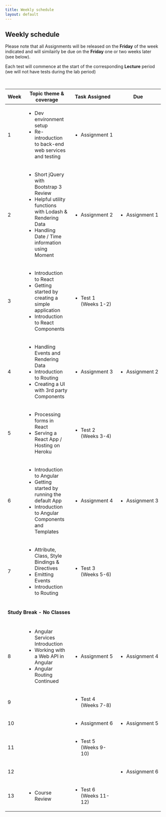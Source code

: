 ```yaml
---
title: Weekly schedule
layout: default
---
```


## Weekly schedule

Please note that all Assignments will be released on the **Friday** of the week indicated and will similairly be due on the **Friday** one or two weeks later (see below).

Each test will commence at the start of the corresponding **Lecture** period (we will not have tests during the lab period)

<br>

<div class="wide-table">
<table>
<thead>
<tr>
<th>Week</th>
<th>Topic theme &amp; coverage</th>
<th>Task Assigned</th>
<th>Due</th>
</tr>
</thead>
<tbody>
<tr>
<td>1</td>
<td>
<ul>
<li>Dev environment setup</li>
<li>Re-introduction to back-end web services and testing</li>
</ul>
</td>
<td>
<ul>
<li>Assignment&nbsp;1</li>
</ul>
</td>
<td></td>
</tr>

<tr>
<td>2</td>
<td>
<ul>
<li>Short jQuery with Bootstrap 3 Review</li>
<li>Helpful utility functions with Lodash &amp; Rendering Data</li>
<li>Handling Date / Time information using Moment</li>
</ul>
</td>
<td>
<ul>
<li>Assignment&nbsp;2</li>
</ul>
</td>
<td>
<ul>
<li>Assignment&nbsp;1</li>
</ul>
</td>
</tr>

<tr>
<td>3</td>
<td>
<ul>
<li>Introduction to React</li>
<li>Getting started by creating a simple application</li>
<li>Introduction to React Components</li>
</ul>
</td>
<td>
<ul>
<li>Test 1
<br />(Weeks 1-2)</li>
</ul>
</td>
<td></td>
</tr>

<tr>
<td>4</td>
<td>
<ul>
<li>Handling Events and Rendering Data</li>
<li>Introduction to Routing</li>
<li>Creating a UI with 3rd party Components</li>
</ul>
</td>
<td>
<ul>
<li>Assignment&nbsp;3</li>
</ul>
</td>
<td>
<ul>
<li>Assignment&nbsp;2</li>
</ul>
</td>
</tr>

<tr>
<td>5</td>
<td>
<ul>
<li>Processing forms in React</li>
<li>Serving a React App / Hosting on Heroku</li>
</ul>
</td>
<td>
<ul>
<li>Test 2
<br />(Weeks 3-4)</li>
</ul>
</td>
<td></td>
</tr>

<tr>
<td>6</td>
<td>
<ul>
<li>Introduction to Angular</li>
<li>Getting started by running the default App</li>
<li>Introduction to Angular Components and Templates</li>
</ul>
</td>
<td>
<ul>
<li>Assignment&nbsp;4</li>
</ul>
</td>
<td>
<ul>
<li>Assignment&nbsp;3</li>
</ul>
</td>
</tr>



<tr>
<td>7</td>
<td>
<ul>
<li>Attribute, Class, Style Bindings & Directives</li>
<li>Emitting Events</li>
<li>Introduction to Routing</li>
</ul>
</td>
<td>
<ul>
<li>Test 3
<br />(Weeks 5-6)</li>
</ul>
</td>
<td></td>
</tr>

<tr>
<td colspan="4">
<br />
<strong>Study Break - No Classes</strong>
<br />
<br />
</td>
</tr>

<tr>
<td>8</td>
<td>
<ul>
<li>Angular Services Introduction</li>
<li>Working with a Web API in Angular</li>
<li>Angular Routing Continued</li>
</ul>
</td>
<td>
<ul>
<li>Assignment&nbsp;5</li>
</ul>
</td>
<td>
<ul>
<li>Assignment&nbsp;4</li>
</ul>
</td>
</tr>

<tr>
<td>9</td>
<td>

</td>
<td>
<ul>
<li>Test 4
<br />(Weeks 7-8)</li>
</ul>
</td>
<td></td>
</tr>

<tr>
<td>10</td>
<td>

</td>
<td>
<ul>
<li>Assignment&nbsp;6</li>
</ul>
</td>
<td>
<ul>
<li>Assignment&nbsp;5</li>
</ul>
</td>
</tr>

<tr>
<td>11</td>
<td>

</td>
<td>
<ul>
<li>Test 5
<br />(Weeks 9-10)</li>
</ul>
</td>
<td></td>
</tr>

<tr>
<td>12</td>
<td></td>
<td></td>
<td>
<ul>
<li>Assignment&nbsp;6</li>
</ul>
</td>
</tr>

<tr>
<td>13</td>
  <td><ul><li>Course Review</li></ul></td>
<td>
<ul>
<li>Test 6
<br />(Weeks 11-12)</li>
</ul>
</td>
<td></td>
</tr>

</tbody>
</table>
</div>



